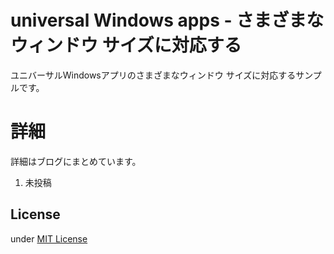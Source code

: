 universal Windows apps - さまざまなウィンドウ サイズに対応する
=============================
ユニバーサルWindowsアプリのさまざまなウィンドウ サイズに対応するサンプルです。

詳細
====
詳細はブログにまとめています。

1. 未投稿

License
-------
under [MIT License](http://opensource.org/licenses/MIT)
